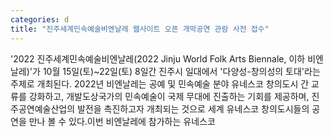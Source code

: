 ```yaml
---
categories: d
title: "진주세계민속예술비엔날레 웹사이트 오픈 개막공연 관람 사전 접수"
---
```

&#39;2022 진주세계민속예술비엔날레(2022 Jinju World Folk Arts Biennale, 이하 비엔날레)&#39;가 10월 15일(토)~22일(토) 8일간 진주시 일대에서 &#39;다양성-창의성의 토대&#39;라는 주제로 개최된다. 2022년 비엔날레는 공예 및 민속예술 분야 유네스코 창의도시 간 교류를 강화하고, 개발도상국가의 민속예술이 국제 무대에 진출하는 기회를 제공하며, 진주공연예술산업의 발전을 촉진하고자 개최되는 것으로 세계 유네스코 창의도시들의 공연을 만나 볼 수 있다.이번 비엔날레에 참가하는 유네스코